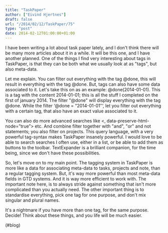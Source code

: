 ```yaml
---
title: "TaskPaper"
author: ["Eivind Hjertnes"]
draft: false
url: "/2014/02/12/TaskPaper/75"
type: "post"
date: 2014-02-12T01:00:00+01:00
---
```


I have been writing a lot about task paper lately, and I don't think
there will be many more articles about it in a while. It will be this
one, and I have another planned. One of the things I find very
interesting about tags in TaskPaper, is that they can be both what we
usually look at as "tags", but also meta-data.

Let me explain. You can filter out everything with the tag @done, this
will result in everything with the tag @done. But, tags can also have
some data associated to it. Let's take this on as an example:
@done(2014-01-01). This is a tag with the content 2014-01-01; this is
all the stuff I completed on the first of january 2014. The filter
"@done" will display everything with the tag @done. While the filter
‘@done = “2014-01-01″‘, let you filter out everything with a certain
tag, that also have an exact value associated to it.

You can also do more advanced searches like <,
data-preserve-html-node=”true”> etc. And combine filter together with
"and", "or" and not statements; you also filter on projects. This query
language, with a very powerful tag-syntax makes TaskPaper insanely
powerful. I would love to be able to search searches I often use, either
in a list, or be able to add them as buttons to the toolbar.
TextExpander is a brilliant companion, for the time being, since we
don't have these possibilities.

So, let's move on to my main point. The tagging system in TaskPaper is
more like a data for associating meta-data to tasks, projects and note,
than a regular tagging system. But, it's way more powerful than most
meta-data fields in GTD systems. And it is way more efficient to work
with. The important note here, is to always stride against something
that isn't more complicated than you actually need. The other important
thing is to standardise everything, pick one tag for one purpose, and
don't mix singular and plural names.

It's a nightmare if you have more than one tag, for the same purpose.
Decide! Think about these things, and you life will be much easier.

(#blog)
